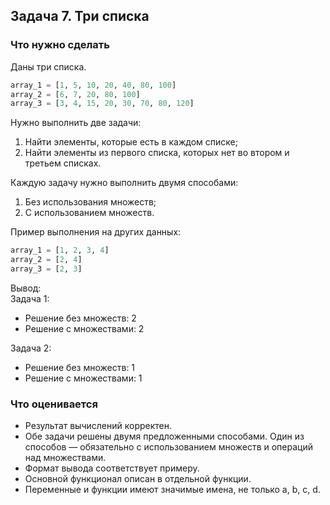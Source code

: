 ## Задача 7. Три списка
### Что нужно сделать
Даны три списка. 
```python
array_1 = [1, 5, 10, 20, 40, 80, 100]
array_2 = [6, 7, 20, 80, 100]
array_3 = [3, 4, 15, 20, 30, 70, 80, 120]
```
Нужно выполнить две задачи:
1) Найти элементы, которые есть в каждом списке;
2) Найти элементы из первого списка, которых нет во втором и третьем списках.

Каждую задачу нужно выполнить двумя способами:
1) Без использования множеств;
2) С использованием множеств.

Пример выполнения на других данных:
```python
array_1 = [1, 2, 3, 4]
array_2 = [2, 4]
array_3 = [2, 3]
```
Вывод:  
Задача 1:
- Решение без множеств: 2
- Решение с множествами: 2


Задача 2:
- Решение без множеств: 1
- Решение с множествами: 1

### Что оценивается
- Результат вычислений корректен.
- Обе задачи решены двумя предложенными способами. Один из способов — обязательно с использованием множеств и операций над множествами.
- Формат вывода соответствует примеру.
- Основной функционал описан в отдельной функции.
- Переменные и функции имеют значимые имена, не только a, b, c, d.

